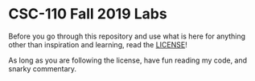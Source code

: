 # CSC-110 Fall 2019 Labs
Before you go through this repository and use what is here for anything other than inspiration and learning, read the
[LICENSE](LICENSE)!

As long as you are following the license, have fun reading my code, and snarky commentary.